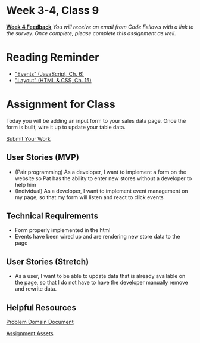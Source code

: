 # Week 3-4, Class 9
[**Week 4 Feedback**](https://canvas.instructure.com/courses/CF-Change-Class-ID/modules/items/CF-Change-Assignment-ID)
*You will receive an email from Code Fellows with a link to the survey. Once complete, please complete this assignment as well.*

# Reading Reminder
* ["Events" (JavaScript, Ch. 6)](https://canvas.instructure.com/courses/CF-Change-Class-ID/modules/items/CF-Change-Assignment-ID)
* ["Layout" (HTML & CSS, Ch. 15)](https://canvas.instructure.com/courses/CF-Change-Class-ID/modules/items/CF-Change-Assignment-ID)

# Assignment for Class
Today you will be adding an input form to your sales data page. Once the form is built, wire it up to update your table data.

[Submit Your Work](https://canvas.instructure.com/courses/CF-Change-Class-ID/modules/items/CF-Change-Assignment-ID)

## User Stories (MVP)
 - (Pair programming) As a developer, I want to implement a form on the website so Pat has the ability to enter new stores without a developer to help him
 - (Individual) As a developer, I want to implement event management on my page, so that my form will listen and react to click events

## Technical Requirements
 - Form properly implemented in the html
 - Events have been wired up and are rendering new store data to the page

## User Stories (Stretch)
 - As a user, I want to be able to update data that is already available on the page, so that I do not have to have the developer manually remove and rewrite data.

## Helpful Resources
[Problem Domain Document](../support.md)

[Assignment Assets](../assets)
